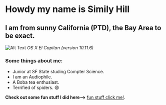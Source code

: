 # Howdy my name is Simily Hill
## I am from sunny California (PTD), the Bay Area to be exact. 
 ![Alt Text](https://wwwassets.rand.org/content/rand/about/locations/san-francisco/office/jcr:content/par/herotitle.aspectfit.0x0.jpg/x1495302287458.jpg.pagespeed.ic.rrW0wEC4EC.jpg) 
_OS X El Capitan_ *(version 10.11.6)*
### Some things about me:
* Junior at SF State studing Compter Science.
* I am an Audiophile. 
* A Boba tea enthusiast. 
* Terrified of spiders. :smile:


**Check out some fun stuff I did here-->** [fun stuff click me!](http://www.similythesitebuilder.com).
